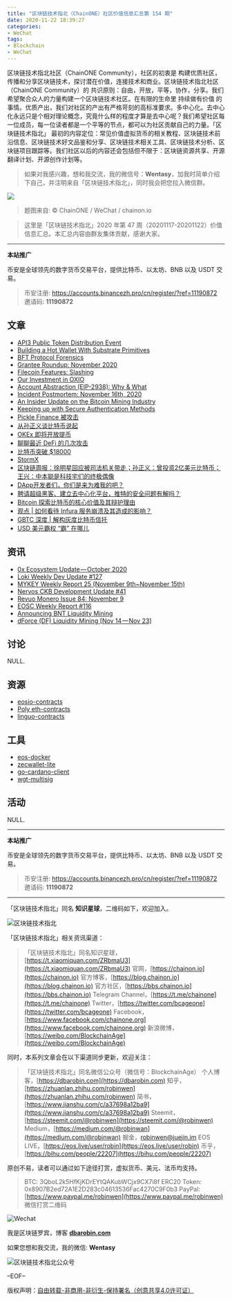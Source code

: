 ```yaml
---
title: "区块链技术指北（ChainONE）社区价值信息汇总第 154 期"
date: 2020-11-22 18:39:27
categories:
- WeChat
tags:
- Blockchain
- WeChat
---
```

区块链技术指北社区（ChainONE Community），社区的初衷是 构建优质社区，传播和分享区块链技术，探讨潜在价值，连接技术和商业。区块链技术指北社区（ChainONE Community）的 共识原则：自由，开放，平等，协作，分享。我们希望聚合众人的力量构建一个区块链技术社区。在有限的生命里 持续做有价值 的事情。优质产出，我们对社区的产出有严格苛刻的高标准要求。多中心化。去中心化永远只是个相对理论概念，究竟什么样的程度才算是去中心呢？我们希望社区每一位成员，每一位读者都是一个平等的节点，都可以为社区贡献自己的力量。「区块链技术指北」 最初的内容定位：常见价值虚拟货币的相关教程、区块链技术前沿信息、区块链技术好文品鉴和分享、区块链技术相关工具、区块链技术分析、区块链项目跟踪等。我们社区以后的内容还会包括但不限于：区块链资源共享、开源翻译计划、开源创作计划等。
<!-- more -->

> 如果对我感兴趣，想和我交流，我的微信号：**Wentasy**，加我时简单介绍下自己，并注明来自「区块链技术指北」，同时我会把您拉入微信群。

![](https://cdn.dbarobin.com/EFxCQjC.png)

> 题图来自: © ChainONE / WeChat / chainon.io

> 这里是「区块链技术指北」2020 年第 47 周（20201117-20201122）价值信息汇总。本汇总内容由群友集体贡献，感谢大家。

***

**本站推广**

币安是全球领先的数字货币交易平台，提供比特币、以太坊、BNB 以及 USDT 交易。

> 币安注册: https://accounts.binancezh.pro/cn/register/?ref=11190872
> 邀请码: **11190872**

## 文章

* [API3 Public Token Distribution Event](https://bbs.chainon.io/d/6817)
* [Building a Hot Wallet With Substrate Primitives](https://bbs.chainon.io/d/6818)
* [BFT Protocol Forensics](https://bbs.chainon.io/d/6819)
* [Grantee Roundup: November 2020](https://bbs.chainon.io/d/6820)
* [Filecoin Features: Slashing](https://bbs.chainon.io/d/6821)
* [Our Investment in OXIO](https://bbs.chainon.io/d/6823)
* [Account Abstraction (EIP-2938): Why & What](https://bbs.chainon.io/d/6826)
* [Incident Postmortem: November 16th, 2020](https://bbs.chainon.io/d/6828)
* [An Insider Update on the Bitcoin Mining Industry](https://bbs.chainon.io/d/6830)
* [Keeping up with Secure Authentication Methods](https://bbs.chainon.io/d/6831)
* [Pickle Finance 被攻击](https://bbs.chainon.io/d/6834)
* [从孙正义谈比特币说起](https://bbs.chainon.io/d/6835)
* [OKEx 即将开放提币](https://bbs.chainon.io/d/6836)
* [聊聊最近 DeFi 的几次攻击](https://bbs.chainon.io/d/6837)
* [比特币突破 $18000](https://bbs.chainon.io/d/6838)
* [StormX](https://bbs.chainon.io/d/6839)
* [区块链周报：徐明星回应被司法机关带走；孙正义：曾投资2亿美元比特币；王兴：中本聪是科技宅们的终极偶像](https://bbs.chainon.io/d/6840)
* [DApp开发者们，你们是来为难我的吧？](https://bbs.chainon.io/d/6841)
* [聘请超级黑客、建立去中心化平台，推特的安全问题有解吗？](https://bbs.chainon.io/d/6842)
* [Bitcoin 探索比特币的核心价值及其辩护理由](https://bbs.chainon.io/d/6850)
* [观点 | 如何看待 Infura 服务崩溃及其造成的影响？](https://bbs.chainon.io/d/6851)
* [GBTC 深度 | 解构灰度比特币信托](https://bbs.chainon.io/d/6852)
* [USD 美元霸权 “霸” 在哪儿](https://bbs.chainon.io/d/6853)

## 资讯

* [0x Ecosystem Update — October 2020](https://bbs.chainon.io/d/6816)
* [Loki Weekly Dev Update #127](https://bbs.chainon.io/d/6822)
* [MYKEY Weekly Report 25 (November 9th~November 15th)](https://bbs.chainon.io/d/6824)
* [Nervos CKB Development Update #41](https://bbs.chainon.io/d/6825)
* [Revuo Monero Issue 84: November 9](https://bbs.chainon.io/d/6827)
* [EOSC Weekly Report #116](https://bbs.chainon.io/d/6829)
* [Announcing BNT Liquidity Mining](https://bbs.chainon.io/d/6832)
* [dForce (DF) Liquidity Mining [Nov 14 — Nov 23]](https://bbs.chainon.io/d/6833)

## 讨论

NULL.

## 资源

* [eosio-contracts](https://bbs.chainon.io/d/6846)
* [Poly eth-contracts](https://bbs.chainon.io/d/6847)
* [linguo-contracts](https://bbs.chainon.io/d/6849)

## 工具

* [eos-docker](https://bbs.chainon.io/d/6843)
* [zecwallet-lite](https://bbs.chainon.io/d/6844)
* [go-cardano-client](https://bbs.chainon.io/d/6845)
* [wgt-multisig](https://bbs.chainon.io/d/6848)

## 活动

NULL.

***

**本站推广**

币安是全球领先的数字货币交易平台，提供比特币、以太坊、BNB 以及 USDT 交易。

> 币安注册: https://accounts.binancezh.pro/cn/register/?ref=11190872
> 邀请码: **11190872**

***

「区块链技术指北」同名 **知识星球**，二维码如下，欢迎加入。

![区块链技术指北](https://cdn.dbarobin.com/3YzonTR.png)

「区块链技术指北」相关资讯渠道：

> 「区块链技术指北」同名知识星球，[https://t.xiaomiquan.com/ZRbmaU3](https://t.xiaomiquan.com/ZRbmaU3)
> 官网，[https://chainon.io](https://chainon.io)
> 官方博客，[https://blog.chainon.io](https://blog.chainon.io)
> 官方社区，[https://bbs.chainon.io](https://bbs.chainon.io)
> Telegram Channel，[https://t.me/chainone](https://t.me/chainone)
> Twitter，[https://twitter.com/bcageone](https://twitter.com/bcageone)
> Facebook，[https://www.facebook.com/chainone.org](https://www.facebook.com/chainone.org)
> 新浪微博，[https://weibo.com/BlockchainAge](https://weibo.com/BlockchainAge)

同时，本系列文章会在以下渠道同步更新，欢迎关注：

> 「区块链技术指北」同名微信公众号（微信号：BlockchainAge）
> 个人博客，[https://dbarobin.com](https://dbarobin.com)
> 知乎，[https://zhuanlan.zhihu.com/robinwen](https://zhuanlan.zhihu.com/robinwen)
> 简书，[https://www.jianshu.com/c/a37698a12ba9](https://www.jianshu.com/c/a37698a12ba9)
> Steemit，[https://steemit.com/@robinwen](https://steemit.com/@robinwen)
> Medium，[https://medium.com/@robinwan](https://medium.com/@robinwan)
> 掘金，[robinwen@juejin.im](https://juejin.im/user/5673ccae60b2260ee435f89a/posts)
> EOS LIVE，[https://eos.live/user/robin](https://eos.live/user/robin)
> 币乎，[https://bihu.com/people/22207](https://bihu.com/people/22207)

原创不易，读者可以通过如下途径打赏，虚拟货币、美元、法币均支持。

> BTC: 3QboL2k5HfKjKDrEYtQAKubWCjx9CX7i8f
> ERC20 Token: 0x8907B2ed72A1E2D283c04613536Fac4270C9F0b3
> PayPal: [https://www.paypal.me/robinwen](https://www.paypal.me/robinwen)
> 微信打赏二维码

![Wechat](https://cdn.dbarobin.com/SzoNl5b.jpg)

我是区块链罗宾，博客 **[dbarobin.com](https://dbarobin.com/)**

如果您想和我交流，我的微信: **Wentasy**

![区块链技术指北公众号](https://cdn.dbarobin.com/w0wignb.png)

–EOF–

版权声明：[自由转载-非商用-非衍生-保持署名（创意共享4.0许可证）](http://creativecommons.org/licenses/by-nc-nd/4.0/deed.zh)
